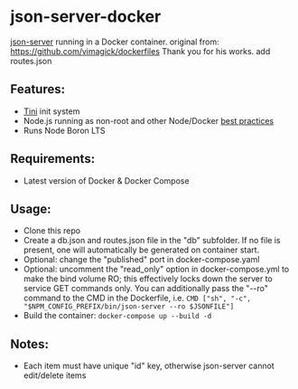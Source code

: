# json-server-docker
[json-server](https://github.com/typicode/json-server) running in a Docker container.
original from: https://github.com/vimagick/dockerfiles Thank you for his works.
add routes.json

## Features:
- [Tini](https://github.com/krallin/tini) init system
- Node.js running as non-root and other Node/Docker [best practices](https://github.com/nodejs/docker-node/blob/master/docs/BestPractices.md)
- Runs Node Boron LTS

## Requirements:
- Latest version of Docker & Docker Compose

## Usage:
- Clone this repo
- Create a db.json and routes.json file in the "db" subfolder. If no file is present, one will automatically be generated on container start.
- Optional: change the "published" port in docker-compose.yaml
- Optional: uncomment the "read_only" option in docker-compose.yml to make the bind volume RO; this effectively locks down the server to service GET commands only. You can additionally pass the "--ro" command to the CMD in the Dockerfile, i.e.
`CMD ["sh", "-c", "$NPM_CONFIG_PREFIX/bin/json-server --ro $JSONFILE"]`
- Build the container:
`docker-compose up --build -d`

## Notes:
- Each item must have unique "id" key, otherwise json-server cannot edit/delete items
